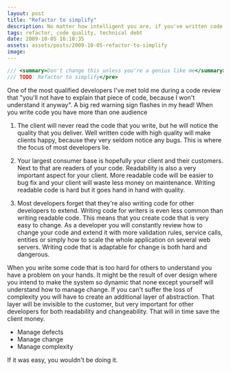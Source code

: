 ```yaml
---
layout: post
title: "Refactor to simplify"
description: No matter how intelligent you are, if you've written code that none but you could understand, then that code is not very good and needs to be refactored.
tags: refactor, code quality, technical debt
date: 2009-10-05 16:10:35
assets: assets/posts/2009-10-05-refactor-to-simplify
image: 
---
```


```csharp
/// <summary>Don't change this unless you're a genius like me</summary>
/// TODO: Refactor to simplify</pre>
```

One of the most qualified developers I've met told me during a code review that "you'll not have to explain that piece of code, because I won't understand it anyway".  A big red warning sign flashes in my head!  When you write code you have more than one audience

1. The client will never read the code that you write, but he will notice the quality that you deliver. Well written code with high quality will make clients happy, because they very seldom notice any bugs.  This is where the focus of most developers lie.

2. Your largest consumer base is hopefully your client and their customers. Next to that are readers of your code. Readability is also a very important aspect for your client. More readable code will be easier to bug fix and your client will waste less money on maintenance.  Writing readable code is hard but it goes hand in hand with quality.

3. Most developers forget that they're also writing code for other developers to extend. Writing code for writers is even less common than writing readable code. This means that you create code that is very easy to change. As a developer you will constantly review how to change your code and extend it with more validation rules, service calls, entities or simply how to scale the whole application on several web servers.  Writing code that is adaptable for change is both hard and dangerous.

When you write some code that is too hard for others to understand you have a problem on your hands. It might be the result of over design where you intend to make the system so dynamic that none except yourself will understand how to manage change. If you can't suffer the loss of complexity you will have to create an additional layer of abstraction. That layer will be invisible to the customer, but very important for other developers for both readability and changeability. That will in time save the client money.

* Manage defects
* Manage change
* Manage complexity

If it was easy, you wouldn't be doing it.
